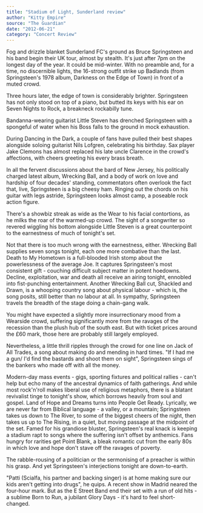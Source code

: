 ```yaml
---
title: "Stadium of Light, Sunderland review"
author: "Kitty Empire"
source: "The Guardian"
date: "2012-06-21"
category: "Concert Review"
---
```


Fog and drizzle blanket Sunderland FC's ground as Bruce Springsteen and his band begin their UK tour, almost by stealth. It's just after 7pm on the longest day of the year. It could be mid-winter. With no preamble and, for a time, no discernible lights, the 16-strong outfit strike up Badlands (from Springsteen's 1978 album, Darkness on the Edge of Town) in front of a muted crowd.

Three hours later, the edge of town is considerably brighter. Springsteen has not only stood on top of a piano, but butted its keys with his ear on Seven Nights to Rock, a breakneck rockabilly tune.

Bandanna-wearing guitarist Little Steven has drenched Springsteen with a spongeful of water when his Boss falls to the ground in mock exhaustion.

During Dancing in the Dark, a couple of fans have pulled their best shapes alongside soloing guitarist Nils Lofgren, celebrating his birthday. Sax player Jake Clemons has almost replaced his late uncle Clarence in the crowd's affections, with cheers greeting his every brass breath.

In all the fervent discussions about the bard of New Jersey, his politically charged latest album, Wrecking Ball, and a body of work on love and hardship of four decades' standing, commentators often overlook the fact that, live, Springsteen is a big cheesy ham. Ringing out the chords on his guitar with legs astride, Springsteen looks almost camp, a poseable rock action figure.

There's a showbiz streak as wide as the Wear to his facial contortions, as he milks the roar of the warmed-up crowd. The sight of a songwriter so revered wiggling his bottom alongside Little Steven is a great counterpoint to the earnestness of much of tonight's set.

Not that there is too much wrong with the earnestness, either. Wrecking Ball supplies seven songs tonight, each one more combative than the last. Death to My Hometown is a full-blooded Irish stomp about the powerlessness of the average Joe. It captures Springsteen's most consistent gift - couching difficult subject matter in potent hoedowns. Decline, exploitation, war and death all receive an airing tonight, ennobled into fist-punching entertainment. Another Wrecking Ball cut, Shackled and Drawn, is a whooping country song about physical labour - which is, the song posits, still better than no labour at all. In sympathy, Springsteen travels the breadth of the stage doing a chain-gang walk.

You might have expected a slightly more insurrectionary mood from a Wearside crowd, suffering significantly more from the ravages of the recession than the plush hub of the south east. But with ticket prices around the £60 mark, those here are probably still largely employed.

Nevertheless, a little thrill ripples through the crowd for one line on Jack of All Trades, a song about making do and mending in hard times. "If I had me a gun/ I'd find the bastards and shoot them on sight", Springsteen sings of the bankers who made off with all the money.

Modern-day mass events - gigs, sporting fixtures and political rallies - can't help but echo many of the ancestral dynamics of faith gatherings. And while most rock'n'roll makes liberal use of religious metaphors, there is a blatant revivalist tinge to tonight's show, which borrows heavily from soul and gospel. Land of Hope and Dreams turns into People Get Ready. Lyrically, we are never far from Biblical language - a valley, or a mountain; Springsteen takes us down to The River, to some of the biggest cheers of the night, then takes us up to The Rising, in a quiet, but moving passage at the midpoint of the set. Famed for his grandiose bluster, Springsteen's real knack is keeping a stadium rapt to songs where the suffering isn't offset by anthemics. Fans hungry for rarities get Point Blank, a bleak romantic cut from the early 80s in which love and hope don't stave off the ravages of poverty.

The rabble-rousing of a politician or the sermonising of a preacher is within his grasp. And yet Springsteen's interjections tonight are down-to-earth.

"Patti (Scialfa, his partner and backing singer) is at home making sure our kids aren't getting into drugs", he quips. A recent show in Madrid neared the four-hour mark. But as the E Street Band end their set with a run of old hits - a sublime Born to Run, a jubilant Glory Days - it's hard to feel short- changed.